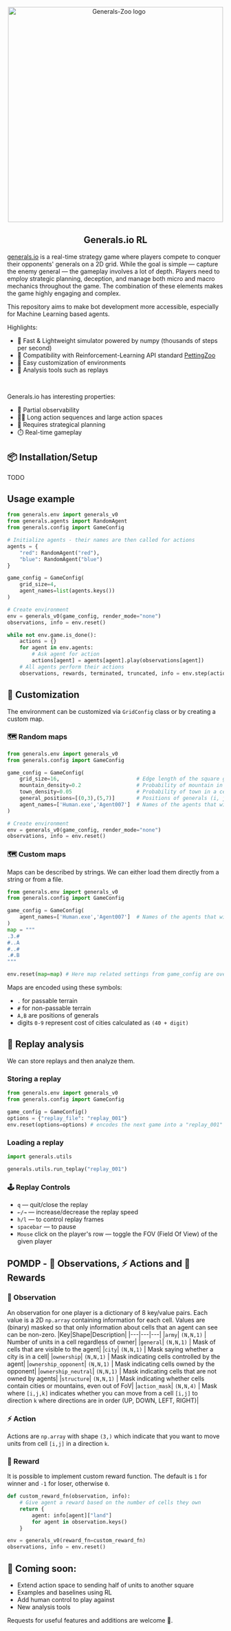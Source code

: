 <div align="center">

[<img src="https://github.com/strakam/Generals-Zoo/blob/master/generals/images/test.png?raw=true" alt="Generals-Zoo logo" width="500"/>](https://github.com/strakam/Generals-Zoo)

## **Generals.io RL**
 
</div>

[generals.io](https://generals.io/) is a real-time strategy game where players compete to conquer their opponents' generals on a 2D grid. While the goal is simple — capture the enemy general — the gameplay involves a lot of depth. Players need to employ strategic planning, deception, and manage both micro and macro mechanics throughout the game. The combination of these elements makes the game highly engaging and complex.

This repository aims to make bot development more accessible, especially for Machine Learning based agents.

Highlights:
* 🚀 Fast & Lightweight simulator powered by numpy (thousands of steps per second)
* 🦁 Compatibility with Reinforcement-Learning API standard [PettingZoo](https://pettingzoo.farama.org/)
* 🔧 Easy customization of environments
* 🔬 Analysis tools such as replays

<br>

Generals.io has interesting properties:
* 👀 Partial observability
* 🏃‍♂️ Long action sequences and large action spaces
* 🧠 Requires strategical planning
* ⏱️ Real-time gameplay 


## 📦 Installation/Setup
TODO

## Usage example
```python
from generals.env import generals_v0
from generals.agents import RandomAgent
from generals.config import GameConfig

# Initialize agents - their names are then called for actions
agents = {
    "red": RandomAgent("red"),
    "blue": RandomAgent("blue")
}

game_config = GameConfig(
    grid_size=4,
    agent_names=list(agents.keys())
)

# Create environment
env = generals_v0(game_config, render_mode="none")
observations, info = env.reset()

while not env.game.is_done():
    actions = {}
    for agent in env.agents:
        # Ask agent for action
        actions[agent] = agents[agent].play(observations[agent])
    # All agents perform their actions
    observations, rewards, terminated, truncated, info = env.step(actions)
```

## 🎨 Customization
The environment can be customized via `GridConfig` class or by creating a custom map.

### 🗺️ Random maps
```python
from generals.env import generals_v0
from generals.config import GameConfig

game_config = GameConfig(
    grid_size=16,                         # Edge length of the square grid
    mountain_density=0.2                  # Probability of mountain in a cell
    town_density=0.05                     # Probability of town in a cell
    general_positions=[(0,3),(5,7)]       # Positions of generals (i, j)
    agent_names=['Human.exe','Agent007']  # Names of the agents that will be called to play the game
)

# Create environment
env = generals_v0(game_config, render_mode="none")
observations, info = env.reset()
```

### 🗺️ Custom maps
Maps can be described by strings. We can either load them directly from a string or from a file.

```python
from generals.env import generals_v0
from generals.config import GameConfig

game_config = GameConfig(
    agent_names=['Human.exe','Agent007']  # Names of the agents that will be called to play the game
)
map = """
.3.#
#..A
#..#
.#.B
"""

env.reset(map=map) # Here map related settings from game_config are overridden
```
Maps are encoded using these symbols:
- `.` for passable terrain
- `#` for non-passable terrain
- `A,B` are positions of generals
- digits `0-9` represent cost of cities calculated as `(40 + digit)`

## 🔬 Replay analysis
We can store replays and then analyze them.
### Storing a replay
```python
from generals.env import generals_v0
from generals.config import GameConfig

game_config = GameConfig()
options = {"replay_file": "replay_001"}
env.reset(options=options) # encodes the next game into a "replay_001" file
```

### Loading a replay
```python
import generals.utils

generals.utils.run_teplay("replay_001")
```
### 🕹️ Replay Controls
- `q` — quit/close the replay
- `←/→` — increase/decrease the replay speed
- `h/l` — to control replay frames
- `spacebar` — to pause
- `Mouse` click on the player's row — toggle the FOV (Field Of View) of the given player
## POMDP - 🔭 Observations, ⚡ Actions and 🎁 Rewards
### 🔭 Observation
An observation for one player is a dictionary of 8 key/value pairs. Each value is a 2D `np.array` containing information for each cell.
Values are (binary) masked so that only information about cells that an agent can see can be non-zero.
|Key|Shape|Description|
|---|---|---|
|`army`| `(N,N,1)` | Number of units in a cell regardless of owner|
|`general`| `(N,N,1)` | Mask of cells that are visible to the agent|
|`city`| `(N,N,1)` | Mask saying whether a city is in a cell|
|`ownership`| `(N,N,1)` | Mask indicating cells controlled by the agent|
|`ownership_opponent`| `(N,N,1)` | Mask indicating cells owned by the opponent|
|`ownership_neutral`| `(N,N,1)` | Mask indicating cells that are not owned by agents|
|`structure`| `(N,N,1)` | Mask indicating whether cells contain cities or mountains, even out of FoV|
|`action_mask`| `(N,N,4)` | Mask where `[i,j,k]` indicates whether you can move from a cell `[i,j]` to direction `k` where directions are in order (UP, DOWN, LEFT, RIGHT)|
   
### ⚡ Action
Actions are `np.array` with shape `(3,)` which indicate that you want to move units from cell `[i,j]` in a direction `k`.

### 🎁 Reward
It is possible to implement custom reward function. The default is `1` for winner and `-1` for loser, otherwise `0`.
```python
def custom_reward_fn(observation, info):
    # Give agent a reward based on the number of cells they own
    return {
        agent: info[agent]["land"]
        for agent in observation.keys()
    }

env = generals_v0(reward_fn=custom_reward_fn)
observations, info = env.reset()
```
## 🔨 Coming soon:
- Extend action space to sending half of units to another square
- Examples and baselines using RL
- Add human control to play against
- New analysis tools
  
Requests for useful features and additions are welcome 🤗.
